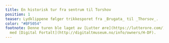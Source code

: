```yaml
---
title: En historisk tur fra sentrum til Torshov
position: 1
teaser: Lydklippene følger trikkesporet fra _Brugata_ til _Thorsov_.
color: "#BF5054"
footnote: Denne turen ble laget av [Lutter øre](https://lutterore.com/) i forbindelse
  med [Digital Fortalt](http://digitaltmuseum.no/info/owners/H-DF).
---
```


